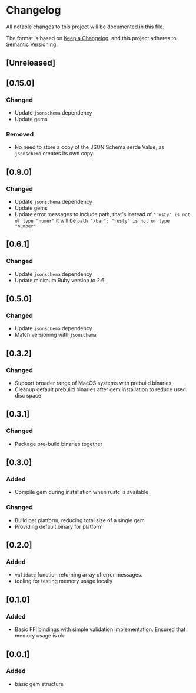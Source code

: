 # Changelog

All notable changes to this project will be documented in this file.

The format is based on [Keep a Changelog](https://keepachangelog.com/en/1.0.0/),
and this project adheres to [Semantic Versioning](https://semver.org/spec/v2.0.0.html).

## [Unreleased]

## [0.15.0]
### Changed
- Update `jsonschema` dependency
- Update gems

### Removed
- No need to store a copy of the JSON Schema serde Value, as `jsonschema` creates its own copy

## [0.9.0]
### Changed
- Update `jsonschema` dependency
- Update gems
- Update error messages to include path, that's instead of `"rusty" is not of type "numer"` it will be `path "/bar": "rusty" is not of type "number"`

## [0.6.1]
### Changed
- Update `jsonschema` dependency
- Update minimum Ruby version to 2.6

## [0.5.0]
### Changed
- Update `jsonschema` dependency
- Match versioning with `jsonschema`

## [0.3.2]
### Changed
- Support broader range of MacOS systems with prebuild binaries
- Cleanup default prebuild binaries after gem installation to reduce used disc space

## [0.3.1]
### Changed
- Package pre-build binaries together

## [0.3.0]
### Added
- Compile gem during installation when rustc is available

### Changed
- Build per platform, reducing total size of a single gem
- Providing default binary for platform

## [0.2.0]
### Added
- `validate` function returning array of error messages.
- tooling for testing memory usage locally

## [0.1.0]
### Added
- Basic FFI bindings with simple validation implementation. Ensured that memory usage is ok.

## [0.0.1]
### Added
- basic gem structure

